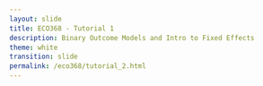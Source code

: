 ```yaml
---
layout: slide
title: ECO368 - Tutorial 1
description: Binary Outcome Models and Intro to Fixed Effects
theme: white
transition: slide
permalink: /eco368/tutorial_2.html
---
```

<section data-markdown data-separator="^\r?\n----\r?\n" data-separator-vertical="^\r?\n--\r?\n">
<script type="text/template">



## Binary Outcome Models and Intro to Fixed Effects
### ECO368 - Tutorial 2

![U of T Logo](u_of_t_crest.svg)

[Dario Toman](https://dariotoman.com/)

dario.toman@utoronto.ca

----
## Binary Outcome Models
(Source: Woolridge - Introductory Econometrics)

----

#### What does it mean for a variable to be "Binary"?

- A variable is considered binary if it can only take on values of 0 or 1.
- Examples:
    - Civil War Onset
    - Civil War Incidence
    - Civil War Termination
- **Recall from last time:** We can deal with including these as regressors fairly easily
- Using them as outcome variables requires some changes to our regression framework

----

#### Baseline Model:
### Linear Probability Model

--

### Linear Probability Model

- **Recall:** Ordinary Least Squares Model
$$y =\beta_0 + \beta_1 x_1 + ... + \beta_k x_k + \varepsilon$$
- Assuming zero conditional mean (MLR.4):
$$ E[y|\mathbf{x}]= \beta_0 + \beta_1 x_1 + ... + \beta_k x_k $$

--
### Linear Probability Model

- If we have a binary outcome, consider $P(y=1|\mathbf{x})=E[y|\mathbf{x}]$:
$$ P(y=1|\mathbf{x})= =\beta_0 + \beta_1 x_1 + ... + \beta_k x_k $$

- This equation tells us that the _probability of success_ $p(\mathbf{x}) = P(y=1|\mathbf{x})$ is a linear function of our explanatory variables.
- $P(y=1|\mathbf{x})$ is often called the **response probability**

--

#### Let's take this regression model to the data!

- I will be using data from Sambanis (2004)
    - Nota Bene: Replication Data for papers is often publicly available!
- You can access his replication folder from his [website](http://web.sas.upenn.edu/sambanis/research/articles-on-civil-war/).

--


![Sambnis Data](img/sambanis_data.png)

--


![Sambanis_Scatter](img/sambanis_scatter.png)

--

We can easily estimate a linear probability model in STATA:
![Sambanis_linreg](img/sambanis_linreg.png)

--


![Sambanis_lpm](img/sambanis_scatter_lpm.png)

--

### Notice any issues?
- Negative predicted probabilities....
- Constant effect at all levels of $x$

----

### Probit and Logit Models

--

- Probit and Logit models aim to provide a solution to the issues that arise in the linear probability model

--



--

![Logit_scatter](img/sambanis_scatter_logit.png)

----

### Questions?
 
(Reminder - I have OH after tutorial)

</script>
</section>